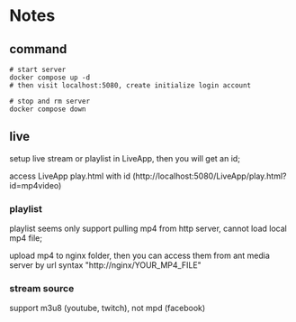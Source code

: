 # Notes

## command
```
# start server
docker compose up -d
# then visit localhost:5080, create initialize login account

# stop and rm server
docker compose down
```

## live
setup live stream or playlist in LiveApp, then you will get an id;

access LiveApp play.html with id (http://localhost:5080/LiveApp/play.html?id=mp4video)

### playlist
playlist seems only support pulling mp4 from http server, cannot load local mp4 file;

upload mp4 to nginx folder, then you can access them from ant media server by url syntax "http://nginx/YOUR_MP4_FILE"

### stream source
support m3u8 (youtube, twitch), not mpd (facebook)
